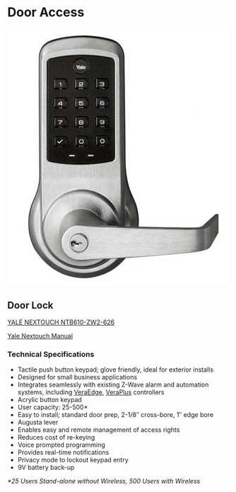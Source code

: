 # Door Access

![Yale Nextouch NTB610-ZW2-626](../.gitbook/assets/image%20%288%29.png)

## Door Lock

[YALE NEXTOUCH NTB610-ZW2-626](https://www.gokeyless.com/product/nextouch-cylindrical-push-button-lever-wireless-capable/)

[Yale Nextouch Manual](https://drive.google.com/a/rivercitylabs.space/file/d/1eSn86-Y5qjJCk0yc5FwL6YPOQGzzAaWi/view?usp=sharing)

### Technical Specifications

* Tactile push button keypad; glove friendly, ideal for exterior installs
* Designed for small business applications
* Integrates seamlessly with existing Z-Wave alarm and automation systems, including [VeraEdge](https://www.gokeyless.com/product/vera-edge-zwave-home-automation-system-hub/), [VeraPlus](https://www.gokeyless.com/product/veraplus/) controllers
* Acrylic button keypad
* User capacity:  25-500\*
* Easy to install; standard door prep, 2-1/8″ cross-bore, 1″ edge bore
* Augusta lever
* Enables easy and remote management of access rights
* Reduces cost of re-keying
* Voice prompted programming
* Provides real-time notifications
* Privacy mode to lockout keypad entry
* 9V battery back-up

_\*25 Users Stand-alone without Wireless, 500 Users with Wireless_

## 


